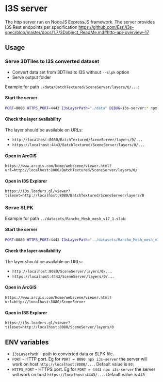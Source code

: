 # I3S server

The http server run on NodeJS ExpressJS framework.
The server provides I3S Rest endpoints per specification https://github.com/Esri/i3s-spec/blob/master/docs/1.7/3Dobject_ReadMe.md#http-api-overview-17

## Usage

### Serve 3DTiles to I3S converted dataset

- Convert data set from 3DTiles to I3S without `--slpk` option
- Serve output folder

Example for path `./data/BatchTextured/SceneServer/layers/0/...`:

#### Start the server

```bash
PORT=8080 HTTPS_PORT=4443 I3sLayerPath="./data" DEBUG=i3s-server:* npx i3s-server
```
#### Check the layer availability

The layer should be available on URLs:

- `http://localhost:8080/BatchTextured/SceneServer/layers/0/...`
- `https://localhost:4443/BatchTextured/SceneServer/layers/0/...`

#### Open in ArcGIS

`https://www.arcgis.com/home/webscene/viewer.html?url=http://localhost:8080/BatchTextured/SceneServer/layers/0/`

#### Open in I3S Explorer

`https://i3s.loaders.gl/viewer?tileset=http://localhost:8080/BatchTextured/SceneServer/layers/0`

### Serve SLPK

Example for path `../datasets/Rancho_Mesh_mesh_v17_1.slpk`:

#### Start the server

```bash
PORT=8080 HTTPS_PORT=4443 I3sLayerPath="../datasets/Rancho_Mesh_mesh_v17_1.slpk" DEBUG=i3s-server:* npx i3s-server
```
#### Check the layer availability

The layer should be available on URLs:

- `http://localhost:8080/SceneServer/layers/0/...`
- `https://localhost:4443/SceneServer/layers/0/...`

#### Open in ArcGIS

`https://www.arcgis.com/home/webscene/viewer.html?url=http://localhost:8080/SceneServer`

#### Open in I3S Explorer

`https://i3s.loaders.gl/viewer?tileset=http://localhost:8080/SceneServer/layers/0`

## ENV variables

- `I3sLayerPath` - path to converted data or SLPK file.
- `PORT` - HTTP port. Eg for `PORT = 8080 npx i3s-server` the server will work on host `http://localhost:8080/...`. Default value is `80`;
- `HTTPS_PORT` - HTTPS port. Eg for `PORT = 4443 npx i3s-server` the server will work on host `https://localhost:4443/...`. Default value is `443`
